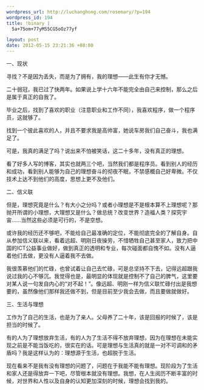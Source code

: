 ```yaml
--- 
wordpress_url: http://luchanghong.com/rosemary/?p=194
wordpress_id: 194
title: !binary |
  5a+75om+77yM55CG5oOz77yf

layout: post
date: 2012-05-15 23:21:36 +08:00
---
```

一、现状

寻找？不是因为丢失，而是为了拥有，我的理想——此生有你才无憾。

二十弱冠，我已过了快两年。如果说上学十六年不能完全由自己来控制，那么之后是属于真正的自我了。

毕业之后，找到了喜欢的职业（注意职业和工作不同），我喜欢程序，做一个程序员，这就够了。

找到一个彼此喜欢的人，并且不要求我是高帅富，她说车房我们自己奋斗，我也满足了。

可是，我真的满足了吗？说出来不怕被笑话，这二十多年，没有真正的理想。

看了好多人写的博客，其实也就两三个吧，当然我们都是程序员。看到别人的经历和成功，看到别人能够为自己的理想奋斗的彻夜不眠，不禁感概自己好卑微。不仅技术上达不到他们的高度，思想上更不及他们。

二、信义联

但是，理想究竟是什么？有大小之分吗？或者小理想是不是根本算不上理想呢？那抛开所谓的小理想，大理想又是什么？做总统？改变世界？造福人类？探究宇宙……当然这些必须是可行的，不是空想。

或许我的经历还不够吧，不能给自己最准确的定位，不能彻底完全的了解自身。自从参加信义联以来，看着远超、明刚日夜操劳，不惜牺牲自己甚至家人，致力把中国的ICT公益事业做好，做到真正的透明和专业，每次碰面都自愧不如。没有人逼着他们去做，更没有人逼着我不去做。

我很羡慕他们的忙碌，也曾试着让自己去忙碌，可是总坚持不下去，记得远超跟我说过我的心不够沉。我觉得也是，最明显的体现就是控制不了自己的脾气，这里要对某人说一句发自内心的“对不起！”。像远超、明刚一样为信义联忙碌付出是我想要的，虽然像他们那样我还做不到，但是目前至少我会去做，而且要做就做好。

三、生活与理想

工作为了自己的生活，也是为了亲人。父母养了二十年，该是回报的时候了，该是担当的时候了。

有的人为了理想放弃生活，有的人为了生活不得不放弃理想，因为在理想在未能实现之前是不能当饭吃的，很实在的话。可是理想与生活真的就是一对不可调和的矛盾吗？我是这样认为的：理想源于生活，也超脱于生活。

现在看来不是我有没有理想的问题了，问题在于我能不能有理想。现阶段为了生活和家人还是得放弃一下吧，尽管根本就没有理想。我想，在人生阅历不断丰富的时候，对世界和人性以及自身的认知更加深刻的时候，理想会找到我的。

&nbsp;
